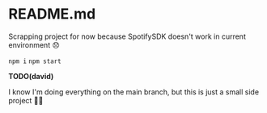 # README.md

Scrapping project for now because SpotifySDK doesn't work in current environment 😞


`npm i`
`npm start`

**TODO(david)**

I know I'm doing everything on the main branch, but this is just a small side project 🤷‍♂️
